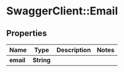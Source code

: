 # SwaggerClient::Email

## Properties
Name | Type | Description | Notes
------------ | ------------- | ------------- | -------------
**email** | **String** |  | 


